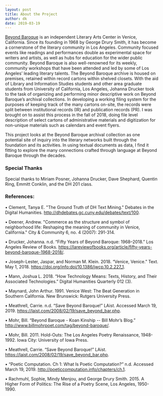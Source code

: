 ```yaml
---
layout: post
title: About the Project
author: dk
date: 2019-03-19
---
```

[Beyond Baroque](http://www.beyondbaroque.org/) is an independent Literary Arts Center in Venice, California. Since its founding in 1968 by George Drury Smith, it has become a cornerstone of the literary community in Los Angeles. Community focused events like readings and performances double as experimental space for writers and artists, as well as hubs for education for the wider public community. Beyond Baroque is also well-renowned for its weekly, community workshops that have been attended and led by some of Los Angeles’ leading literary talents. The Beyond Baroque archive is housed on premises, retained within record cartons within shelved closets. With the aid of Library and Information Studies students and other area graduate students from University of California, Los Angeles, Johanna Drucker took to the task of organizing and performing minor descriptive work on Beyond Baroque’s archival collections. In developing a working filing system for the purposes of keeping track of the many cartons on-site, the records were split between institutional records (IR) and publication records (PR). I was brought on to assist this process in the fall of 2018, doing file level description of select cartons of administrative materials and digitization for non-unique materials such as calendars and event flyers.

This project looks at the Beyond Baroque archival collection as one potential site of inquiry into the literary networks built through the foundation and its activities. In using textual documents as data, I find it fitting to explore the many connections crafted through language at Beyond Baroque through the decades.


### Special Thanks

Special thanks to Miriam Posner, Johanna Drucker, Dave Shephard, Quentin Ring, Emmitt Conklin, and the DH 201 class.


### References:

• Clement, Tanya E. "The Ground Truth of DH Text Mining." Debates in the Digital Humanities. http://dhdebates.gc.cuny.edu/debates/text/100.

• Deener, Andrew. "Commerce as the structure and symbol of neighborhood life: Reshaping the meaning of community in Venice, California." City & Community 6, no. 4 (2007): 291-314.

• Drucker, Johanna. n.d. “Fifty Years of Beyond Baroque: 1968–2018.” Los Angeles Review of Books. https://lareviewofbooks.org/article/fifty-years-beyond-baroque-1968-2018/.

• Joseph-Lester, Jaspar, and Norman M. Klein. 2018. “Venice, Venice.” Text. May 1, 2018. https://doi.org/info:doi/10.1386/jwcp.10.2.227_1.

• Mann, Joshua L. 2018. “How Technology Means: Texts, History, and Their Associated Technologies.” Digital Humanities Quarterly 012 (3).

• Maynard, John Arthur. 1991. Venice West: The Beat Generation in Southern California. New Brunswick: Rutgers University Press.

• Meathrell, Carrie. n.d. “Save Beyond Baroque!” LAist. Accessed March 19, 2019. https://laist.com/2008/02/19/save_beyond_bar.php.

• Mohr, Bill. “Beyond Baroque - Koan Kinship -- Bill Mohr’s Blog.” http://www.billmohrpoet.com/tag/beyond-baroque/.

• Mohr, Bill. 2011. Hold-Outs: The Los Angeles Poetry Renaissance, 1948-1992. Iowa City: University of Iowa Press.

• Meathrell, Carrie. “Save Beyond Baroque!” LAist. https://laist.com/2008/02/19/save_beyond_bar.php.

• “Poetic Computation. Ch 1: What Is Poetic Computation?” n.d. Accessed March 19, 2019. http://poeticcomputation.info/chapters/ch.1.

• Rachmuhl, Sophie, Mindy Menjou, and George Drury Smith. 2015. A Higher Form of Politics: The Rise of a Poetry Scene, Los Angeles, 1950-1990.
